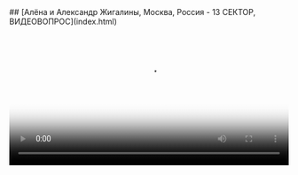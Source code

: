 <meta charset="utf-8">
<link rel='stylesheet' href='markdown.css'/>
<style type="text/css">.easyhtml5video span{display:none}</style>
## [Алёна и Александр Жигалины, Москва, Россия - 13 СЕКТОР, ВИДЕОВОПРОС](index.html)
<div class="easyhtml5video" style="position:relative;max-width:568px;">
	<video controls="controls" autoplay="autoplay" poster="index.files/html5video/18_answer.jpg" style="width:100%" title="568">
		<source src="index.files/html5video/18_answer.m4v" type="video/mp4" />
		<source src="index.files/html5video/18_answer.webm" type="video/webm" />
		<source src="index.files/html5video/18_answer.ogv" type="video/ogg" />
		<source src="index.files/html5video/18_answer.mp4" />
	</video>
</div>
<script src="index.files/html5video/html5ext.js" type="text/javascript"></script>
